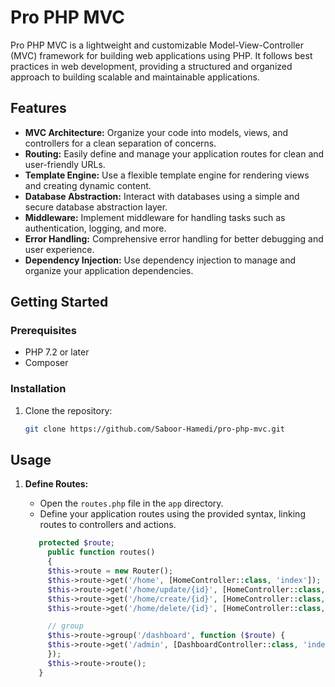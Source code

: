 # Pro PHP MVC

Pro PHP MVC is a lightweight and customizable Model-View-Controller (MVC) framework for building web applications using PHP. It follows best practices in web development, providing a structured and organized approach to building scalable and maintainable applications.

## Features

- **MVC Architecture:** Organize your code into models, views, and controllers for a clean separation of concerns.
- **Routing:** Easily define and manage your application routes for clean and user-friendly URLs.
- **Template Engine:** Use a flexible template engine for rendering views and creating dynamic content.
- **Database Abstraction:** Interact with databases using a simple and secure database abstraction layer.
- **Middleware:** Implement middleware for handling tasks such as authentication, logging, and more.
- **Error Handling:** Comprehensive error handling for better debugging and user experience.
- **Dependency Injection:** Use dependency injection to manage and organize your application dependencies.

## Getting Started

### Prerequisites

- PHP 7.2 or later
- Composer

### Installation

1. Clone the repository:

   ```bash
   git clone https://github.com/Saboor-Hamedi/pro-php-mvc.git


## Usage

1. **Define Routes:**
   - Open the `routes.php` file in the `app` directory.
   - Define your application routes using the provided syntax, linking routes to controllers and actions.

   ```php
      protected $route;
        public function routes()
        {
        $this->route = new Router();
        $this->route->get('/home', [HomeController::class, 'index']);
        $this->route->get('/home/update/{id}', [HomeController::class, 'update']);
        $this->route->get('/home/create/{id}', [HomeController::class, 'create']);
        $this->route->get('/home/delete/{id}', [HomeController::class, 'delete']);

        // group
        $this->route->group('/dashboard', function ($route) {
        $this->route->get('/admin', [DashboardController::class, 'index']);
        });
        $this->route->route();
      }

